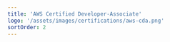 ```yaml
---
title: 'AWS Certified Developer-Associate'
logo: '/assets/images/certifications/aws-cda.png'
sortOrder: 2
---
```

